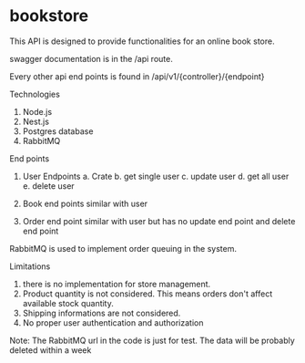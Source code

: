 # bookstore

This API is designed to provide functionalities for an online book store.

swagger documentation is in the /api route.

Every other api end points is found in /api/v1/{controller}/{endpoint}

Technologies
1. Node.js
2. Nest.js
3. Postgres database
4. RabbitMQ

End points
1. User Endpoints
  a. Crate
  b. get single user
  c. update user
  d. get all user
  e. delete user

2. Book end points
  similar with user

3. Order end point 
  similar with user but has no update end point and delete end point

RabbitMQ is used to implement order queuing in the system.

Limitations
1. there is no implementation for store management.
2. Product quantity is not considered. This means orders don't affect available stock quantity.
3. Shipping informations are not considered.
4. No proper user authentication and authorization

Note: The RabbitMQ url in the code is just for test. The data will be probably deleted within a week